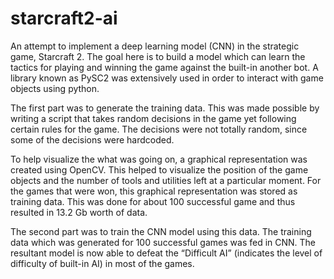# starcraft2-ai

An attempt to implement a deep learning model (CNN) in the strategic game, Starcraft 2. The goal here is to build a model which can learn the tactics for playing and winning the game against the built-in another bot. A library known as PySC2 was extensively used in order to interact with game objects using python.

The first part was to generate the training data. This was made possible by writing a script that takes random decisions in the game yet following certain rules for the game. The decisions were not totally random, since some of the decisions were hardcoded.

To help visualize the what was going on, a graphical representation was created using OpenCV. This helped to visualize the position of the game objects and the number of tools and utilities left at a particular moment. For the games that were won, this graphical representation was stored as training data. This was done for about 100 successful game and thus resulted in 13.2 Gb worth of data. 

The second part was to train the CNN model using this data. The training data which was generated for 100 successful games was fed in CNN. The resultant model is now able to defeat the “Difficult AI” (indicates the level of difficulty of built-in AI) in most of the games.


